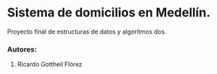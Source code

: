 # Sistema de domicilios en Medellín.
Proyecto final de estructuras de datos y algoritmos dos. 

### Autores:
1. Ricardo Gottheil Flórez